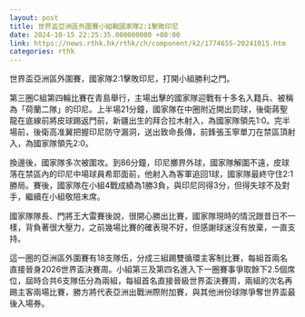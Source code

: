 ```yaml
---
layout: post
title: 世界盃亞洲區外圍賽小組戰國家隊2:1擊敗印尼
date: 2024-10-15 22:25:35.000000000 +08:00
link: https://news.rthk.hk/rthk/ch/component/k2/1774655-20241015.htm
categories: rthk
---
```


世界盃亞洲區外圍賽，國家隊2:1擊敗印尼，打開小組勝利之門。

第三圈C組第四輪比賽在青島舉行，主場出擊的國家隊迎戰有十多名入籍兵、被稱為「荷蘭二隊」的印尼。上半場21分鐘，國家隊在中圈附近開出罰球，後衛蔣聖龍在底線前將皮球踢返門前，新疆出生的拜合拉木射入，為國家隊領先1:0。完半場前，後衛高准翼把握印尼防守漏洞，送出致命長傳，前鋒張玉寧單刀在禁區頂射入，為國家隊領先2:0。

換邊後，國家隊多次被圍攻。到86分鐘，印尼擲界外球，國家隊解圍不遠，皮球落在禁區內的印尼中場球員希耶面前，他射入為客軍追回1球，國家隊最終守住2:1勝局。賽後，國家隊在小組4戰成績為1勝3負，與印尼同得3分，但得失球不及對手，繼續在小組敬陪末席。

國家隊隊長、門將王大雷賽後說，很開心勝出比賽，國家隊現時的情況跟昔日不一樣，背負著很大壓力，之前幾場比賽的確表現不好，但感謝球迷沒有放棄，一直支持。

這一圈的亞洲區外圍賽有18支隊伍，分成三組踢雙循環主客制比賽，每組首兩名直接晉身2026世界盃決賽周。小組第三及第四名進入下一圈賽事爭取餘下2.5個席位，屆時合共6支隊伍分為兩組，每組首名直接晉級世界盃決賽周，兩組的次名再踢主客兩場比賽，勝方將代表亞洲出戰洲際附加賽，與其他洲份球隊爭奪世界盃最後入場券。
